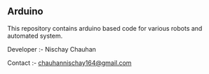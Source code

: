 ## Arduino
This repository contains arduino based code for various robots and automated system.


Developer :- Nischay Chauhan

Contact :- chauhannischay164@gmail.com
